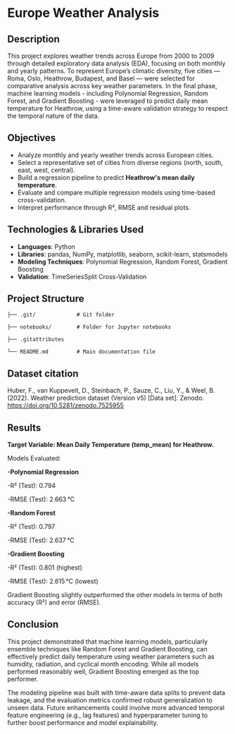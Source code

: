 # Europe Weather Analysis

## Description

This project explores weather trends across Europe from 2000 to 2009 through detailed exploratory data analysis (EDA), focusing on both monthly and yearly patterns. To represent Europe’s climatic diversity, five cities — Roma, Oslo, Heathrow, Budapest, and Basel — were selected for comparative analysis across key weather parameters. In the final phase, machine learning models - including Polynomial Regression, Random Forest, and Gradient Boosting - were leveraged to predict daily mean temperature for Heathrow, using a time-aware validation strategy to respect the temporal nature of the data.

## Objectives

- Analyze monthly and yearly weather trends across European cities.
- Select a representative set of cities from diverse regions (north, south, east, west, central).
- Build a regression pipeline to predict **Heathrow's mean daily temperature**.
- Evaluate and compare multiple regression models using time-based cross-validation.
- Interpret performance through R², RMSE and residual plots.

## Technologies & Libraries Used

-  **Languages**: Python
- **Libraries**: pandas, NumPy, matplotlib, seaborn, scikit-learn, statsmodels
- **Modeling Techniques**: Polynomial Regression, Random Forest, Gradient Boosting
- **Validation**: TimeSeriesSplit Cross-Validation

## Project Structure
```
├── .git/             # Git folder 

├── notebooks/        # Folder for Jupyter notebooks

├── .gitattributes     

└── README.md         # Main documentation file

```

## Dataset citation

Huber, F., van Kuppevelt, D., Steinbach, P., Sauze, C., Liu, Y., & Weel, B. (2022). Weather prediction dataset (Version v5) [Data set]. Zenodo. https://doi.org/10.5281/zenodo.7525955

## Results

**Target Variable: Mean Daily Temperature (temp_mean) for Heathrow.**

Models Evaluated:

**-Polynomial Regression**

  -R² (Test): 0.794

  -RMSE (Test): 2.663 °C

**-Random Forest**

 -R² (Test): 0.797

 -RMSE (Test): 2.637 °C

**-Gradient Boosting**

 -R² (Test): 0.801 (highest)

 -RMSE (Test): 2.615 °C (lowest)

Gradient Boosting slightly outperformed the other models in terms of both accuracy (R²) and error (RMSE).

## Conclusion

This project demonstrated that machine learning models, particularly ensemble techniques like Random Forest and Gradient Boosting, can effectively predict daily temperature using weather parameters such as humidity, radiation, and cyclical month encoding. While all models performed reasonably well, Gradient Boosting emerged as the top performer.

The modeling pipeline was built with time-aware data splits to prevent data leakage, and the evaluation metrics confirmed robust generalization to unseen data. Future enhancements could involve more advanced temporal feature engineering (e.g., lag features) and hyperparameter tuning to further boost performance and model explainability.



